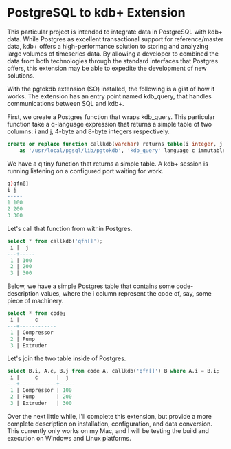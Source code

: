 # PostgreSQL to kdb+ Extension
This particular project is intended to integrate data in PostgreSQL with kdb+ data. While Postgres as excellent transactional support for reference/master data, kdb+ offers a high-performance solution to storing and analyzing large volumes of timeseries data. By allowing a developer to combined the data from both technologies through the standard interfaces that Postgres offers, this extension may be able to expedite the development of new solutions.

With the pgtokdb extension (SO) installed, the following is a gist of how it works. The extension has an entry point named kdb_query, that handles communications between SQL and kdb+.

First, we create a Postgres function that wraps kdb_query. This particular function take a q-language expression that returns a simple table of two columns: i and j, 4-byte and 8-byte integers respectively.

```sql
create or replace function callkdb(varchar) returns table(i integer, j bigint) 
    as '/usr/local/pgsql/lib/pgtokdb', 'kdb_query' language c immutable strict;
```

We have a q tiny function that returns a simple table. A kdb+ session is running listening on a configured port waiting for work.

```q
q)qfn[]
i j  
-----
1 100
2 200
3 300
```

Let's call that function from within Postgres. 

```sql
select * from callkdb('qfn[]');
 i |  j  
---+-----
 1 | 100
 2 | 200
 3 | 300
 ```

Below, we have a simple Postgres table that contains some code-description values, where the i column represent the code of, say, some piece of machinery.

```sql
select * from code;
 i |     c      
---+------------
 1 | Compressor
 2 | Pump
 3 | Extruder
 ```

Let's join the two table inside of Postgres. 

```sql
select B.i, A.c, B.j from code A, callkdb('qfn[]') B where A.i = B.i;
 i |     c      |  j  
---+------------+-----
 1 | Compressor | 100
 2 | Pump       | 200
 3 | Extruder   | 300
 ```
 
Over the next little while, I'll complete this extension, but provide a more complete description on installation, configuration, and data conversion. This currently only works on my Mac, and I will be testing the build and execution on Windows and Linux platforms.

 
